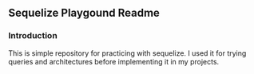 ## Sequelize Playgound Readme

### Introduction

This is simple repository for practicing with sequelize. I used it for trying queries and architectures before implementing it in my projects.
